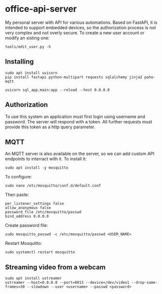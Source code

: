 # office-api-server
My personal server with API for various automations. Based on FastAPI, it is intended to support embedded devices, 
so the authorization process is not very complex and not overly secure. To create a new user account or modify an xisting one:

    tools/edit_user.py -h


## Installing

    sudo apt install uvicorn
    pip install fastapi python-multipart requests sqlalchemy jinja2 paho-mqtt

    uvicorn sql_app.main:app --reload --host 0.0.0.0

## Authorization

To use this system an application must first login using username and password. The server will respond with a token. 
All further requests must provide this token as a http query parameter. 

## MQTT

An MQTT server is also available on the server, so we can add custom API endpoints to interract with it.
To install it:

    sudo apt install -y mosquitto

To configure:

    sudo nano /etc/mosquitto/conf.d/default.conf

Then paste:

    per_listener_settings false
    allow_anonymous false
    password_file /etc/mosquitto/passwd
    bind_address 0.0.0.0

Create password file:

    sudo mosquitto_passwd -c /etc/mosquitto/passwd <USER_NAME>

Restart Mosquitto:
    
    sudo systemctl restart mosquitto

## Streaming video from a webcam

    sudo apt install ustreamer
    ustreamer --host=0.0.0.0 --port=8013 --device=/dev/video1 --drop-same-frames=30 --slowdown --user <username> --passwd <password>
